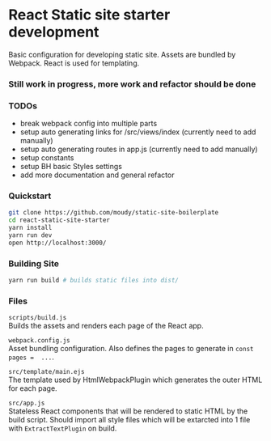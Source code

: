 
# React Static site starter development

Basic configuration for developing static site. Assets are bundled by Webpack. React is used for templating.

### Still work in progress, more work and refactor should be done

### TODOs
- break webpack config into multiple parts
- setup auto generating links for /src/views/index (currently need to add manually)
- setup auto generating routes in app.js (currently need to add manually)
- setup constants
- setup BH basic Styles settings
- add more documentation and general refactor

### Quickstart
```sh
git clone https://github.com/moudy/static-site-boilerplate
cd react-static-site-starter
yarn install
yarn run dev
open http://localhost:3000/
```

### Building Site
```bash
yarn run build # builds static files into dist/
```

### Files

`scripts/build.js`  
Builds the assets and renders each page of the React app.

`webpack.config.js`  
Asset bundling configuration. Also defines the pages to generate in `const pages =  ...`.

`src/template/main.ejs`  
The template used by HtmlWebpackPlugin which generates the outer HTML for each page.

`src/app.js`  
Stateless React components that will be rendered to static HTML by the build script. Should import all style files which will be extarcted into 1 file with `ExtractTextPlugin` on build.
